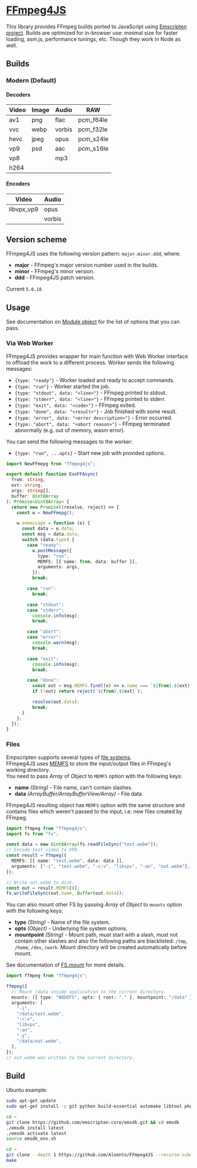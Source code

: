 # [FFmpeg4JS](https://www.npmjs.com/package/ffmpeg4js)

This library provides FFmpeg builds ported to JavaScript using [Emscripten project](https://github.com/emscripten-core/emscripten). Builds are optimized for in-browser use: minimal size for faster loading, asm.js, performance tunings, etc. Though they work in Node as well.

## Builds

### Modern (Default)

#### Decoders

| Video | Image | Audio  | RAW       |
| ----- | ----- | ------ | --------- |
| av1   | png   | flac   | pcm_f64le |
| vvc   | webp  | vorbis | pcm_f32le |
| hevc  | jpeg  | opus   | pcm_s24le |
| vp9   | psd   | aac    | pcm_s16le |
| vp8   |       | mp3    |           |
| h264  |       |        |

#### Encoders

| Video      | Audio  |
| ---------- | ------ |
| libvpx_vp9 | opus   |
|            | vorbis |

## Version scheme

FFmpeg4JS uses the following version pattern: `major.minor.ddd`, where:

- **major** - FFmpeg's major version number used in the builds.
- **minor** - FFmpeg's minor version.
- **ddd** - FFmpeg4JS patch version.

Current `5.0.18`

## Usage

See documentation on [Module object](https://emscripten.org/docs/api_reference/module.html#affecting-execution) for the list of options that you can pass.

### Via Web Worker

FFmpeg4JS provides wrapper for main function with Web Worker interface to offload the work to a different process. Worker sends the following messages:

- `{type: "ready"}` - Worker loaded and ready to accept commands.
- `{type: "run"}` - Worker started the job.
- `{type: "stdout", data: "<line>"}` - FFmpeg printed to stdout.
- `{type: "stderr", data: "<line>"}` - FFmpeg printed to stderr.
- `{type: "exit", data: "<code>"}` - FFmpeg exited.
- `{type: "done", data: "<result>"}` - Job finished with some result.
- `{type: "error", data: "<error description>"}` - Error occurred.
- `{type: "abort", data: "<abort reason>"}` - FFmpeg terminated abnormally (e.g. out of memory, wasm error).

You can send the following messages to the worker:

- `{type: "run", ...opts}` - Start new job with provided options.

```ts
import NewFFmepg from "ffmpeg4js";

export default function ExeFFAsync(
  from: string,
  ext: string,
  args: string[],
  buffer: Uint8Array
): Promise<Uint8Array> {
  return new Promise((resolve, reject) => {
    const w = NewFFmepg();

    w.onmessage = function (e) {
      const data = e.data;
      const msg = data.data;
      switch (data.type) {
        case "ready":
          w.postMessage({
            type: "run",
            MEMFS: [{ name: from, data: buffer }],
            arguments: args,
          });
          break;

        case "run":
          break;

        case "stdout":
        case "stderr":
          console.info(msg);
          break;

        case "abort":
        case "error":
          console.warn(msg);
          break;

        case "exit":
          console.info(msg);
          break;

        case "done":
          const out = msg.MEMFS.find((x) => x.name === `${from}.${ext}`);
          if (!out) return reject(`${from}.${ext}`);

          resolve(out.data);
          break;
      }
    };
  });
}
```

### Files

Empscripten supports several types of [file systems](https://emscripten.org/docs/api_reference/Filesystem-API.html#file-systems).  
FFmpeg4JS uses [MEMFS](https://emscripten.org/docs/api_reference/Filesystem-API.html#memfs) to store the input/output files in FFmpeg's working directory.  
You need to pass _Array_ of _Object_ to `MEMFS` option with the following keys:

- **name** _(String)_ - File name, can't contain slashes.
- **data** _(ArrayBuffer/ArrayBufferView/Array)_ - File data.

FFmpeg4JS resulting object has `MEMFS` option with the same structure and contains files which weren't passed to the input, i.e. new files created by FFmpeg.

```ts
import ffmpeg from "ffmpeg4js";
import fs from "fs";

const data = new Uint8Array(fs.readFileSync("test.webm"));
// Encode test video to VP8.
const result = ffmpeg({
  MEMFS: [{ name: "test.webm", data: data }],
  arguments: ["-i", "test.webm", "-c:v", "libvpx", "-an", "out.webm"],
});

// Write out.webm to disk.
const out = result.MEMFS[0];
fs.writeFileSync(out.name, Buffer(out.data));
```

You can also mount other FS by passing _Array_ of _Object_ to `mounts` option with the following keys:

- **type** _(String)_ - Name of the file system.
- **opts** _(Object)_ - Underlying file system options.
- **mountpoint** _(String)_ - Mount path, must start with a slash, must not contain other slashes and also the following paths are blacklisted: `/tmp`, `/home`, `/dev`, `/work`. Mount directory will be created automatically before mount.

See documentation of [FS.mount](https://emscripten.org/docs/api_reference/Filesystem-API.html#FS.mount) for more details.

```ts
import ffmpeg from "ffmpeg4js";

ffmpeg({
  // Mount /data inside application to the current directory.
  mounts: [{ type: "NODEFS", opts: { root: "." }, mountpoint: "/data" }],
  arguments: [
    "-i",
    "/data/test.webm",
    "-c:v",
    "libvpx",
    "-an",
    "-y",
    "/data/out.webm",
  ],
});
// out.webm was written to the current directory.
```

## Build

Ubuntu example:

```bash
sudo apt-get update
sudo apt-get install -y git python build-essential automake libtool pkg-config

cd ~
git clone https://github.com/emscripten-core/emsdk.git && cd emsdk
./emsdk install latest
./emsdk activate latest
source emsdk_env.sh

cd ~
git clone --depth 1 https://github.com/Aloento/FFmpeg4JS --recurse-submodules && cd FFmpeg4JS
make
```

